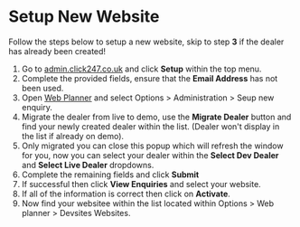 <!-- Space: ~213834277 -->
<!-- Parent: Web Documentation -->
<!-- Parent: Web Planner -->
<!-- Title: Setup New Website -->
<!-- Layout: (plain) -->

# Setup New Website

Follow the steps below to setup a new website, skip to step **3** if the dealer has already been created!

1. Go to [admin.click247.co.uk](//admin.click247.co.uk) and click **Setup** within the top menu.
2. Complete the provided fields, ensure that the **Email Address** has not been used.
3. Open [Web Planner](//admin.click-web-demo.co.uk/website_planner) and select Options > Administration > Seup new enquiry.
4. Migrate the dealer from live to demo, use the **Migrate Dealer** button and find your newly created dealer within the list. (Dealer won't display in the list if already on demo).
5. Only migrated you can close this popup which will refresh the window for you, now you can select your dealer within the **Select Dev Dealer** and **Select Live Dealer** dropdowns.
6. Complete the remaining fields and click **Submit**
7. If successful then click **View Enquiries** and select your website.
8. If all of the information is correct then click on **Activate**.
9. Now find your websitee within the list located within Options > Web planner > Devsites Websites. 
